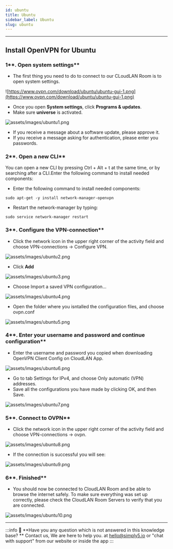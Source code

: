 ```yaml
---
id: ubuntu
title: Ubuntu
sidebar_label: Ubuntu
slug: ubuntu
---
```

---
## Install OpenVPN for Ubuntu

### 1**. Open system settings**

- The first thing you need to do to connect to our CLoudLAN Room is to open system settings.

![https://www.ovpn.com/download/ubuntu/ubuntu-gui-1.png](https://www.ovpn.com/download/ubuntu/ubuntu-gui-1.png)

- Once you open **System settings**, click **Programs & updates**.
- Make sure **universe** is activated.

![assets/images/ubuntu1.png](assets/images/ubuntu1.png)

- If you receive a message about a software update, please approve it.
- If you receive a message asking for authentication, please enter you passwords.

### 2**. Open a new CLI**

You can open a new CLI by pressing Ctrl + Alt + t at the same time, or by searching after a CLI.Enter the following command to install needed components:

- Enter the following command to install needed components:

```basic
sudo apt-get -y install network-manager-openvpn
```

- Restart the network-manager by typing:

```basic
sudo service network-manager restart
```

### 3**. Configure the VPN-connection**

- Click the network icon in the upper right corner of the activity field and choose VPN-connections → Configure VPN.

![assets/images/ubuntu2.png](assets/images/ubuntu2.png)

- Click **Add**

![assets/images/ubuntu3.png](assets/images/ubuntu3.png)

- Choose Import a saved VPN configuration...

![assets/images/ubuntu4.png](assets/images/ubuntu4.png)

- Open the folder where you isntalled the configuration files, and choose ovpn.conf

![assets/images/ubuntu5.png](assets/images/ubuntu5.png)

### 4**. Enter your username and password and continue configuration**

- Enter the username and password you copied when downloading OpenVPN Client Config on CloudLAN App.

![assets/images/ubuntu6.png](assets/images/ubuntu6.png)

- Go to tab Settings for IPv4, and choose Only automatic (VPN) addresses.
- Save all the configurations you have made by clicking OK, and then Save.

![assets/images/ubuntu7.png](assets/images/ubuntu7.png)

### 5**. Connect to OVPN**

- Click the network icon in the upper right corner of the activity field and choose VPN-connections → ovpn.

![assets/images/ubuntu8.png](assets/images/ubuntu8.png)

- If the connection is successful you will see:

![assets/images/ubuntu9.png](assets/images/ubuntu9.png)

### 6**. Finished**

- You should now be connected to CloudLAN Room and be able to browse the internet safely. To make sure everything was set up correctly, please check [](https://www.ovpn.com/)the CloudLAN Room Servers to verify that you are connected.

![assets/images/ubuntu10.png](assets/images/ubuntu10.png)


---
:::info
:information_desk_person: **Have you any question which is not answered in this knowledge base? **
Contact us, We are here to help you. at [hello@simply5.io](mailto:hello@simply5.io) or "chat with support" from our website or inside the app
:::